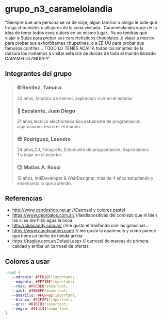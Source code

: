 # grupo_n3_caramelolandia
"Siempre que una persona se va de viaje, algun familiar o amigo le pide que traiga chocolates o alfajores de la zona visitada.. Caramelolandia surje de la idea de tener todos esos dulces en un mismo lugar.. Ya no tendras que viajar a Suiza para probar sus caracteristicos chocolates ,o viajar a mexico para probar sus exhorbitantes chupetines, o a EE:UU para probar sus famosos confites .. TODO LO TENES ACA!! A todos los amantes de la dulzura los invitamos a visitar esta isla de dulces de todo el mundo llamado CARAMELOLANDIA!!!"

## Integrantes del grupo
> ### 🤓 Benitez, Tamara: 
>22 años, fanatica de marvel, aspiracion vivir en el exterior
> ### 🤡 Escalante, Juan Diego
> 31 años,tecnico electromecanico,estudiante de programacion, aspiraciones recorrer el mundo.
> ### 😎 Rodriguez, Leandro
> 24 años,DJ, Fotografo, Estudiante de programacion, Aspiraciones Trabajar en el exterior.
> ### 😏 Matias A. Rossi
> 19 años, IndiDeveloper & WebDesigner, más de 4 años estudiando y enseñando lo que aprendo.

## Referencias

- http://www.candyshop.net.ar //Carrosel y colores pastel
- https://www.georgalos.com.ar/   //lasdiapositivas del comiezo que ni bien las vi se me hizo agua la boca.
- http://clubcandy.com.ar/ //me gusto el trasfondo con las golosinas... 
- https://www.candynation.com/ // me gusto la apariencia y como parece que tiene un techo de tienda arriba
- https://bagley.com.ar/Default.aspx // carrosel de marcas de primera calidad y arriba un carrosel de ofertas

## Colores a usar
```css
:root {
   --naranja: #FFD28F!important;
   --magenta: #FF71BE!important;
   --rosa: #FFCDE8!important;
   --azul: #39B8FF!important;
   --amarillo: #FCFF82!important;
   --blanco: #F2F2F2!important;
   --gris: #D1D1D1!important;
   --negro: #414141!important;
}
```
